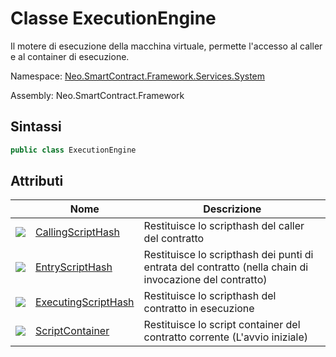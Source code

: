 # Classe ExecutionEngine 

Il motere di esecuzione della macchina virtuale, permette l'accesso al caller e al container di esecuzione.

Namespace: [Neo.SmartContract.Framework.Services.System](../System.md)

Assembly: Neo.SmartContract.Framework

## Sintassi

```c#
public class ExecutionEngine
```

## Attributi

| | Nome | Descrizione |
| ---------------------------------------- | ---------------------------------------- | -------------------------- |
| ![](https://i-msdn.sec.s-msft.com/dynimg/IC74937.jpeg) | [CallingScriptHash](ExecutionEngine/CallingScriptHash.md) | Restituisce lo scripthash del caller del contratto           |
| ![](https://i-msdn.sec.s-msft.com/dynimg/IC74937.jpeg) | [EntryScriptHash](ExecutionEngine/EntryScriptHash.md) | Restituisce lo scripthash dei punti di entrata del contratto (nella chain di invocazione del contratto) |
| ![](https://i-msdn.sec.s-msft.com/dynimg/IC74937.jpeg) | [ExecutingScriptHash](ExecutionEngine/ExecutingScriptHash.md) | Restituisce lo scripthash del contratto in esecuzione            |
| ![](https://i-msdn.sec.s-msft.com/dynimg/IC74937.jpeg) | [ScriptContainer](ExecutionEngine/ScriptContainer.md) | Restituisce lo script container del contratto corrente (L'avvio iniziale)      |
